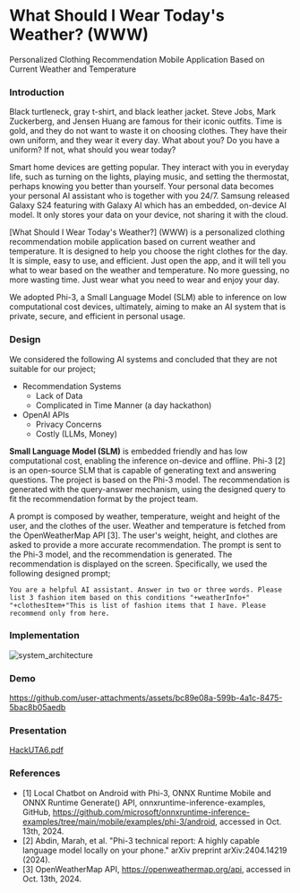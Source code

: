 # What Should I Wear Today's Weather? (WWW)

Personalized Clothing Recommendation Mobile Application Based on Current Weather and Temperature

### Introduction

Black turtleneck, gray t-shirt, and black leather jacket. Steve Jobs, Mark Zuckerberg, and Jensen Huang are famous for their iconic outfits. Time is gold, and they do not want to waste it on choosing clothes. They have their own uniform, and they wear it every day. What about you? Do you have a uniform? If not, what should you wear today?

Smart home devices are getting popular. They interact with you in everyday life, such as turning on the lights, playing music, and setting the thermostat, perhaps knowing you better than yourself. Your personal data becomes your personal AI assistant who is together with you 24/7. Samsung released Galaxy S24 featuring with Galaxy AI which has an embedded, on-device AI model. It only stores your data on your device, not sharing it with the cloud.

[What Should I Wear Today's Weather?] (WWW) is a personalized clothing recommendation mobile application based on current weather and temperature. It is designed to help you choose the right clothes for the day. It is simple, easy to use, and efficient. Just open the app, and it will tell you what to wear based on the weather and temperature. No more guessing, no more wasting time. Just wear what you need to wear and enjoy your day.

We adopted Phi-3, a Small Language Model (SLM) able to inference on low computational cost devices, ultimately, aiming to make an AI system that is private, secure, and efficient in personal usage.

### Design

We considered the following AI systems and concluded that they are not suitable for our project;

* Recommendation Systems
  - Lack of Data
  - Complicated in Time Manner (a day hackathon)
* OpenAI APIs
  - Privacy Concerns
  - Costly (LLMs, Money)

**Small Language Model (SLM)** is embedded friendly and has low computational cost, enabling the inference on-device and offline. Phi-3 [2] is an open-source SLM that is capable of generating text and answering questions. The project is based on the Phi-3 model. The recommendation is generated with the query-answer mechanism, using the designed query to fit the recommendation format by the project team.

A prompt is composed by weather, temperature, weight and height of the user, and the clothes of the user. Weather and temperature is fetched from the OpenWeatherMap API [3]. The user's weight, height, and clothes are asked to provide a more accurate recommendation. The prompt is sent to the Phi-3 model, and the recommendation is generated. The recommendation is displayed on the screen. Specifically, we used the following designed prompt;

``` plaintext
You are a helpful AI assistant. Answer in two or three words. Please list 3 fashion item based on this conditions "+weatherInfo+" "+clothesItem+"This is list of fashion items that I have. Please recommend only from here.
```

### Implementation

![system_architecture](https://github.com/user-attachments/assets/b9752f23-5963-49f7-9bff-18c2b619d4b8)

### Demo

https://github.com/user-attachments/assets/bc89e08a-599b-4a1c-8475-5bac8b05aedb

### Presentation

[HackUTA6.pdf](https://github.com/user-attachments/files/17356180/HackUTA6.pdf)

### References

- [1] Local Chatbot on Android with Phi-3, ONNX Runtime Mobile and ONNX Runtime Generate() API, onnxruntime-inference-examples, GitHub, https://github.com/microsoft/onnxruntime-inference-examples/tree/main/mobile/examples/phi-3/android, accessed in Oct. 13th, 2024.
- [2] Abdin, Marah, et al. "Phi-3 technical report: A highly capable language model locally on your phone." arXiv preprint arXiv:2404.14219 (2024).
- [3] OpenWeatherMap API, https://openweathermap.org/api, accessed in Oct. 13th, 2024.
